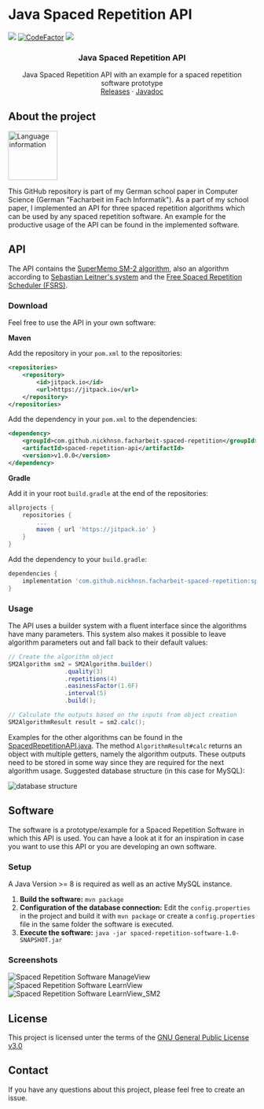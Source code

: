 # Java Spaced Repetition API
[![](https://img.shields.io/github/license/nickhnsn/facharbeit-spaced-repetition)](https://github.com/nickhnsn/facharbeit-spaced-repetition/blob/master/LICENSE)
[![CodeFactor](https://www.codefactor.io/repository/github/nickhnsn/facharbeit-spaced-repetition/badge)](https://www.codefactor.io/repository/github/nickhnsn/facharbeit-spaced-repetition)
[![](https://jitpack.io/v/nickhnsn/facharbeit-spaced-repetition.svg)](https://jitpack.io/#nickhnsn/facharbeit-spaced-repetition)

###

<p align="center">
	<h3 align="center">Java Spaced Repetition API</h3>
    <p align="center">
       Java Spaced Repetition API with an example for a spaced repetition software prototype
       <br/>
       <a href="https://github.com/nickhnsn/facharbeit-spaced-repetition/releases" target="_blank">Releases</a> 
        · 
       <a href="https://facharbeit.nickhansen.de/" target="_blank">Javadoc</a> 
</p>

###

## About the project
<img src=".github/language_information.png" alt="Language information" height="100">

This GitHub repository is part of my German school paper in Computer Science (German "Facharbeit im Fach Informatik"). As a part of my school paper, I implemented an API for three spaced repetition algorithms which can be used by any spaced repetition software. An example for the productive usage of the API can be found in the implemented software.

## API
The API contains the [SuperMemo SM-2 algorithm](https://super-memory.com/english/ol/sm2.htm), also an algorithm according to [Sebastian Leitner's system](https://en.wikipedia.org/wiki/Leitner_system) and the [Free Spaced Repetition Scheduler (FSRS)](https://github.com/open-spaced-repetition/free-spaced-repetition-scheduler).

### Download

Feel free to use the API in your own software:

**Maven**

Add the repository in your ``pom.xml`` to the repositories:
```xml
<repositories>
    <repository>
        <id>jitpack.io</id>
        <url>https://jitpack.io</url>
    </repository>
</repositories>
```
Add the dependency in your ``pom.xml`` to the dependencies:
```xml
<dependency>
    <groupId>com.github.nickhnsn.facharbeit-spaced-repetition</groupId>
    <artifactId>spaced-repetition-api</artifactId>
    <version>v1.0.0</version>
</dependency>
```

**Gradle**

Add it in your root ``build.gradle`` at the end of the repositories:
```gradle
allprojects {
    repositories {
        ...
        maven { url 'https://jitpack.io' }
    }
}
```
Add the dependency to your ``build.gradle``:
```gradle
dependencies {
    implementation 'com.github.nickhnsn.facharbeit-spaced-repetition:spaced-repetition-api:v1.0.0'
}
```

### Usage
The API uses a builder system with a fluent interface since the algorithms have many parameters. This system also makes it possible to leave algorithm parameters out and fall back to their default values:
```java
// Create the algorithm object
SM2Algorithm sm2 = SM2Algorithm.builder()
                .quality(3)
                .repetitions(4)
                .easinessFactor(1.6F)
                .interval(5)
                .build();

// Calculate the outputs based on the inputs from object creation
SM2AlgorithmResult result = sm2.calc();
```
Examples for the other algorithms can be found in the [SpacedRepetitionAPI.java](https://github.com/nickhnsn/facharbeit-spaced-repetition/blob/master/spaced-repetition-api/src/main/java/de/nickhansen/spacedrepetition/api/SpacedRepetitionAPI.java). The method ``AlgorithmResult#calc`` returns an object with multiple getters, namely the algorithm outputs. These outputs need to be stored in some way since they are required for the next algorithm usage.
Suggested database structure (in this case for MySQL):

![database structure](.github/database_structure.png)

## Software
The software is a prototype/example for a Spaced Repetition Software in which this API is used. You can have a look at it for an inspiration in case you want to use this API or you are developing an own software.

### Setup
A Java Version >= 8 is required as well as an active MySQL instance.
1. **Build the software:** ``mvn package``
2. **Configuration of the database connection:** Edit the ``config.properties`` in the project and build it with ``mvn package``  or create a ``config.properties`` file in the same folder the software is executed.
3. **Execute the software:** ``java -jar spaced-repetition-software-1.0-SNAPSHOT.jar``

### Screenshots
![Spaced Repetition Software ManageView](.github/manageview.png)
![Spaced Repetition Software LearnView](.github/learnview.png)
![Spaced Repetition Software LearnView_SM2](.github/learnview_sm2.png)
## License
This project is licensed unter the terms of the [GNU General Public License v3.0](https://github.com/nickhnsn/facharbeit-spaced-repetition/blob/master/LICENSE)

## Contact
If you have any questions about this project, please feel free to create an issue.